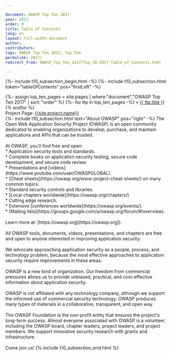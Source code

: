 ```yaml
---

document: OWASP Top Ten 2017
year: 2017
order: 0
title: Table of Contents
lang: en
layout: full-width-document
author:
contributors:
tags: OWASP Top Ten 2017, Top Ten
permalink: 2017/
redirect_from: OWASP_Top_Ten_2017/Top_10-2017_Table_of_Contents.html

---
```

{%- include t10_subsection_begin.html -%}
{%- include t10_subsection.html token="tableOfContents" pos="firstLeft" -%}
</div>
{%- assign top_ten_pages = site.pages | where:"document","OWASP Top Ten 2017" | sort: "order" %}
{%- for ttp in top_ten_pages -%}
&bull; <a href="{{site.baseurl}}{{ ttp.url }}">{{ ttp.title }}</a><br>
{% endfor %}
<br>
Project Page: <a href="{{site.github.url}}" title="{{site.project.name}}"> {{site.project.name}}</a><br>
<div>
{%- include t10_subsection.html text="About OWASP" pos="right" -%}
The Open Web Application Security Project (OWASP) is an open community dedicated to enabling organizations to develop, purchase, and maintain applications and APIs that can be trusted.
<br>
<br>
At OWASP, you'll find free and open:<br>
* Application security tools and standards.<br>
* Complete books on application security testing, secure code development, and secure code review.<br>
* Presentations and [videos](https://www.youtube.com/user/OWASPGLOBAL).<br>
* [Cheat sheets](https://owasp.org/www-project-cheat-sheets/) on many common topics.<br>
* Standard security controls and libraries.<br>
* [Local chapters worldwide](https://owasp.org/chapters/).<br>
* Cutting edge research.<br>
* Extensive [conferences worldwide](https://owasp.org/events/).<br>
* [Mailing lists](https://groups.google.com/a/owasp.org/forum/#!overview).<br>
<br>
Learn more at: [https://owasp.org](https://owasp.org]).<br>
<br>
All OWASP tools, documents, videos, presentations, and chapters are free and open to anyone interested in improving application security.
<br><br>
We advocate approaching application security as a people, process, and technology problem, because the most effective approaches to application security require improvements in these areas.
<br><br>
OWASP is a new kind of organization. Our freedom from commercial pressures allows us to provide unbiased, practical, and cost-effective information about application security.
<br><br>
OWASP is not affiliated with any technology company, although we support the informed use of commercial security technology. OWASP produces many types of materials in a collaborative, transparent, and open way.
<br><br>
The OWASP Foundation is the non-profit entity that ensures the project's long-term success. Almost everyone associated with OWASP is a volunteer, including the OWASP board, chapter leaders, project leaders, and project members. We support innovative security research with grants and infrastructure.
<br><br>
Come join us!
{% include t10_subsection_end.html %}